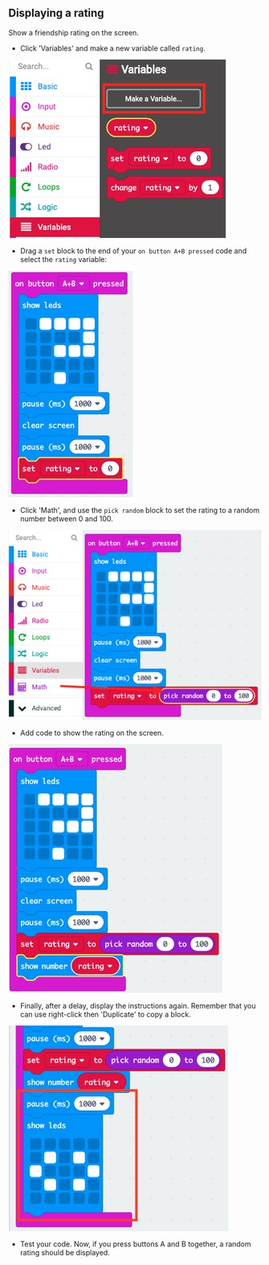 ## Displaying a rating

Show a friendship rating on the screen.

+ Click 'Variables' and make a new variable called `rating`.

![screenshot](images/rate-rating.png)

+ Drag a `set` block to the end of your `on button A+B pressed` code and select the `rating` variable:

![스크린샷](images/rate-rating-set.png)

+ Click 'Math', and use the `pick random` block to set the rating to a random number between 0 and 100.

![스크린샷](images/rate-rating-random.png)

+ Add code to show the rating on the screen.

![screenshot](images/rate-rating-show.png)

+ Finally, after a delay, display the instructions again. Remember that you can use right-click then 'Duplicate' to copy a block.

![스크린샷](images/rate-instruct.png)

+ Test your code. Now, if you press buttons A and B together, a random rating should be displayed.